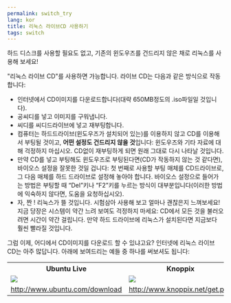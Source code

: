 ```yaml
---
permalink: switch_try
lang: kor
title: 리눅스 라이브CD 사용하기
tags: switch
---
```


하드 디스크를 사용할 필요도 없고, 기존의 윈도우즈를 건드리지 않은 채로 리눅스를 사용해 보세요!

"리눅스 라이브 CD"를 사용하면 가능합니다. 라이브 CD는 다음과 같은 방식으로 작동합니다:

<ul>

<li>인터넷에서 CD이미지를 다운로드합니다(대략 650MB정도의 .iso파일일 것입니다).</li>

<li>공씨디를 넣고 이미지를 구워냅니다.</li>

<li>씨디를 씨디드라이브에 넣고 재부팅합니다.</li>

<li>컴퓨터는 하드드라이브(윈도우즈가 설치되어 있는)를 이용하지 않고 CD를 이용해서 부팅될 것이고, <b>어떤 설정도 건드리지 않을 것</b>입니다: 윈도우즈와 기타 자료에 대해 걱정하지 마십시오. CD없이 재부팅하게 되면 원래 그대로 다시 나타날 것입니다.</li>

<li>만약 CD를 넣고 부팅해도 윈도우즈로 부팅된다면(CD가 작동하지 않는 것 같다면), 바이오스 설정을 잘못한 것일 겁니다: 첫 번째로 사용할 부팅 매체를 CD드라이브로, 그 다음 매체를 하드 드라이브로 설정해 놓아야 합니다. 바이오스 설정으로 들어가는 방법은 부팅할 때  “Del”키나 “F2”키를 누르는 방식이 대부분입니다(이러한 방법에 익숙하지 않다면, 도움을 요청하십시오).</li>

<li>자, 짠 ! 리눅스가 뜰 것입니다. 시험삼아 사용해 보고 얼마나 괜찮은지 느껴보세요! 지금 당장은 시스템이 약간 느려 보여도 걱정하지 마세요: CD에서 모든 것을 불러오려면 시간이 약간 걸립니다. 만약 하드 드라이브에 리눅스가 설치된다면 지금보다 훨씬 빨라질 것입니다.</li>

</ul>

그럼 이제, 어디에서 CD이미지를 다운로드 할 수 있냐고요? 인터넷에 리눅스 라이브 CD는 아주 많답니다. 아래에 보여드리는 예들 중 하나를 써보셔도 됩니다:

<table cols="2">
<tr>
<th>Ubuntu Live</th>
<th>Knoppix</th>
</tr>

<tr>
<td><a href="/img/ubuntu.png"><img src="/img/ubuntu_thumbnail.png" /></a></td>
<td><a href="/img/knoppix.png"><img src="/img/knoppix_thumbnail.png" /></a></td>
</tr>

<tr>
<td><a 
href="http://www.ubuntu.com/download">http://www.ubuntu.com/download</a></td>
<td><a 
href="http://www.knoppix.net/get.php">http://www.knoppix.net/get.php</a></td>
</tr>

</table>

